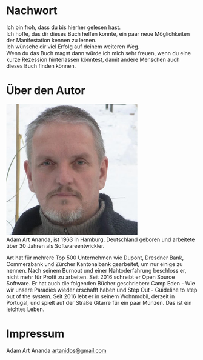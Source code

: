 # Nachwort
Ich bin froh, dass du bis hierher gelesen hast.  
Ich hoffe, das dir dieses Buch helfen konnte, ein paar neue Möglichkeiten der Manifestation kennen zu lernen.  
Ich wünsche dir viel Erfolg auf deinem weiteren Weg.   
Wenn du das Buch magst dann würde ich mich sehr freuen, wenn du eine kurze Rezession hinterlassen könntest, damit andere Menschen auch dieses Buch finden können.    

# Über den Autor
![art](../images/art.png "art")  
Adam Art Ananda, ist 1963 in Hamburg, Deutschland geboren und arbeitete über 30 Jahren als Softwareentwickler.   

Art hat für mehrere Top 500 Unternehmen wie Dupont, Dresdner Bank, Commerzbank und Zürcher Kantonalbank gearbeitet, um nur einige zu nennen. Nach seinem Burnout und einer Nahtoderfahrung beschloss er, nicht mehr für Profit zu arbeiten. Seit 2016 schreibt er Open Source Software. Er hat auch die folgenden Bücher geschrieben: Camp Eden - Wie wir unsere Paradies wieder erschafft haben und Step Out - Guideline to step out of the system. Seit 2016 lebt er in seinem Wohnmobil, derzeit in Portugal, und spielt auf der Straße Gitarre für ein paar Münzen. Das ist ein leichtes Leben.

# Impressum
Adam Art Ananda
artanidos@gmail.com
